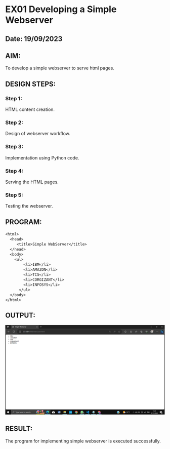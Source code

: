 # EX01 Developing a Simple Webserver
## Date: 19/09/2023

## AIM:
To develop a simple webserver to serve html pages.

## DESIGN STEPS:
### Step 1: 
HTML content creation.

### Step 2:
Design of webserver workflow.

### Step 3:
Implementation using Python code.

### Step 4:
Serving the HTML pages.

### Step 5:
Testing the webserver.

## PROGRAM:
```
<html>
  <head>
     <title>Simple WebServer</title>
  </head>
  <body>
    <ul>
        <li>IBM</li>
        <li>AMAZON</li>
        <li>TCS</li>
        <li>CORGIZANT</li>
        <li>INFOSYS</li>
      </ul>
  </body>
</html>
```

## OUTPUT:

![Alt text](<sudhar/ex1/static/Screenshot (288).png>)

## RESULT:
The program for implementing simple webserver is executed successfully.
